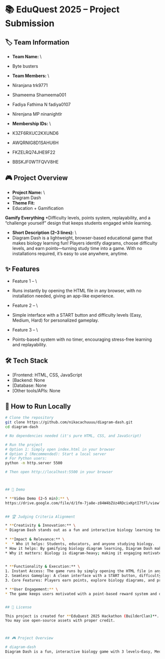 # 📚 EduQuest 2025 – Project Submission

## 🏷️ Team Information

* **Team Name:** \
* Byte busters
* **Team Members:** \
* Niranjana
  trk9771
  
* Shameema
  Shameema001
  
* Fadiya Fathima N
  fadiya0107
  
* Nirenjana MP
 ninanightlr


* **Membership IDs:** \
* K3ZF6RXUC2KXUND6
* AWQRNIG8D1SAHU6H
* FKZELRQ74JHE9F22
* BBSKJF0WTFQVV8HE

## 🎮 Project Overview

* **Project Name:** \
* Diagram Dash
* **Theme Fit:**
*  Education + Gamification
  
 **Gamify Everything**
 *Difficulty levels, points system, replayability, and a “challenge yourself” design that keeps students engaged while learning.

* **Short Description (2–3 lines):** \
*  Diagram Dash is a lightweight, browser-based educational game that makes biology learning fun! Players identify diagrams, choose difficulty levels, and earn points—turning study time into a game. With no installations required, it’s easy to use anywhere, anytime.

## ✨ Features

* Feature 1 – \
* Runs instantly by opening the HTML file in any browser, with no installation needed, giving an app-like experience.
  
* Feature 2 – \
* Simple interface with a START button and difficulty levels (Easy, Medium, Hard) for personalized gameplay.
  
* Feature 3 – \
* Points-based system with no timer, encouraging stress-free learning and replayability.


## 🛠️ Tech Stack

* \[Frontend: HTML, CSS, JavaScript
* \[Backend: None 
* \[Database: None
* \[Other tools/APIs: None

## 🚀 How to Run Locally

```bash
# Clone the repository
git clone https://github.com/nikacachuuuu/diagram-dash.git
cd diagram-dash

# No dependencies needed (it's pure HTML, CSS, and JavaScript)

# Run the project
# Option 1: Simply open index.html in your browser
# Option 2 (Recommended): Start a local server
# For Python users:
python -m http.server 5500

# Then open http://localhost:5500 in your browser



## 🎥 Demo

* **Video Demo (2–5 min):** \
https://drive.google.com/file/d/1fm-7ja8e-z84W4bZUz4RDcixKptI7tFl/view?usp=sharing
  

## 🏆 Judging Criteria Alignment

* **Creativity & Innovation:** \
* Diagram Dash stands out as a fun and interactive biology learning tool that turns studying into a game. Instead of traditional flashcards or textbooks, students engage with biology diagrams in a quiz-style challenge, making it both educational and playful. Its simplicity (just open an HTML file, no installation) makes it super accessible, even for schools with limited tech resources
  
* **Impact & Relevance:** \
*  * Who it helps: Students, educators, and anyone studying biology.
* How it helps: By gamifying biology diagram learning, Diagram Dash makes studying less boring and more effective. Players can quickly test their memory, improve visual recognition skills, and build confidence in a stress-free way.
* Why it matters: Biology is diagram-heavy; making it engaging motivates students to revise more often and learn faster.

  
* **Functionality & Execution:** \
1. Instant Access: The game runs by simply opening the HTML file in any browser (like Chrome), requiring no installation—making it feel like a native app.
2. Seamless Gameplay: A clean interface with a START button, difficulty levels (Easy, Medium, Hard), and intuitive navigation ensures a smooth user experience.
3. Core Features: Players earn points, explore biology diagrams, and progress at their own pace with no timers—focusing on learning over stress.

* **User Engagement:** \
* The game keeps users motivated with a point-based reward system and difficulty scaling, encouraging them to replay and challenge themselves. Its fun interface, simple controls, and gamified learning design turn dry diagram study sessions into an engaging activity students will want to return to.


## 📜 License

This project is created for **EduQuest 2025 Hackathon (BuilderClan)**.
You may use open-source assets with proper credit.



## 🎮 Project Overview

# diagram-dash
Diagram Dash is a fun, interactive biology game with 3 levels—Easy, Medium, and Hard—where players identify and label human organs through engaging diagrams. It gamifies learning, making biology exciting and challenging for students of all levels.
